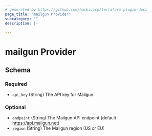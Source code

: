 ```yaml
---
# generated by https://github.com/hashicorp/terraform-plugin-docs
page_title: "mailgun Provider"
subcategory: ""
description: |-
  
---
```


# mailgun Provider





<!-- schema generated by tfplugindocs -->
## Schema

### Required

- `api_key` (String) The API key for Mailgun

### Optional

- `endpoint` (String) The Mailgun API endpoint (default https://api.mailgun.net)
- `region` (String) The Mailgun region (US or EU)
